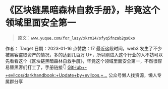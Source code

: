 # 《区块链黑暗森林自救手册》，毕竟这个领域里面安全第一

> 原文：[`www.yuque.com/for_lazy/xkrm14/ofyq5fnzab2gs0xo`](https://www.yuque.com/for_lazy/xkrm14/ofyq5fnzab2gs0xo)

<ne-p id="u7c627fd0" data-lake-id="u7c627fd0"><ne-text id="u37d4457c">作者： Target</ne-text></ne-p> <ne-p id="uf4ce4093" data-lake-id="uf4ce4093"><ne-text id="u6647b2fc">日期：2023-01-16</ne-text></ne-p> <ne-p id="u90d46798" data-lake-id="u90d46798"><ne-text id="u5af8c845">点赞数：</ne-text><ne-text id="ube4dce34" ne-bold="true">17</ne-text></ne-p> <ne-hole id="u3ea8781e" data-lake-id="u3ea8781e"><ne-card data-card-name="hr" data-card-type="block" id="as2KU" data-event-boundary="card"><ne-p id="u3bd90a9a" data-lake-id="u3bd90a9a"><ne-text id="u5f6f1d23">最近这段时间，web3 发生了不少被黑客盗取资产的情况，多的达到几百万 U+，所以刚进入这个行业的人不妨可以先看看这个《区块链黑暗森林自救手册》，毕竟这个领域里面安全第一，不然很容易替黑客们打工了，手册链接👇</ne-text> [<ne-text id="ua1e164c0">GitHub+-+evilcos/darkhandbook:+Update+by+evilcos,+...</ne-text>](https://github.com/evilcos/darkhandbook)</ne-p> <ne-hole id="u4a7ac91b" data-lake-id="u4a7ac91b"><ne-card data-card-name="hr" data-card-type="block" id="MYuJn" data-event-boundary="card"><ne-p id="u46623111" data-lake-id="u46623111"><ne-text id="ua25da902">公众号懒人找资源，懒人专属群分享</ne-text></ne-p></ne-card></ne-hole></ne-card></ne-hole>